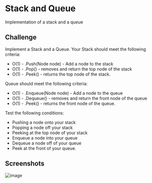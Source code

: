 # Stack and Queue

Implementation of a stack and a queue

## Challenge

Implement a Stack and a Queue. Your Stack should meet the following criteria:

- O(1) - .Push(Node node) - Add a node to the stack
- O(1) - .Pop() - removes and return the top node of the stack
- O(1) - .Peek() - returns the top node of the stack.

Queue should meet the following criteria:

- O(1) - .Enqueue(Node node) - Add a node to the queue
- O(1) - .Dequeue() - removes and return the front node of the queue
- O(1) - .Peek() - returns the front node of the queue.

Test the following conditions:

- Pushing a node onto your stack
- Popping a node off your stack
- Peeking at the top node of your stack
- Enqueue a node into your queue
- Dequeue a node off of your queue
- Peek at the front of your queue.

## Screenshots

![image](https://raw.githubusercontent.com/al1s/Data-Structures-and-Algorithms/master/assets/stack_queue.PNG)
